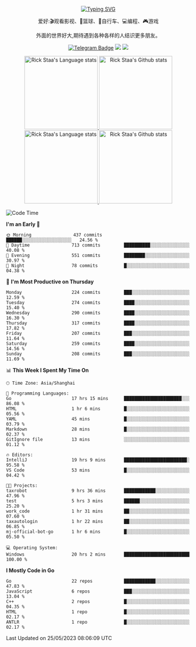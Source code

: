 <div align="center"> 

[![Typing SVG](https://readme-typing-svg.herokuapp.com?size=25&duration=2500&color=eeeeee&vCenter=true&width=200&height=40&lines=Hi+there+%F0%9F%91%8B%F0%9F%8F%BB;I'm+DanBai)](https://git.io/typing-svg)

爱好:🎬观看影视、🏀篮球、🚴自行车、💻编程、🎮游戏

外面的世界好大,期待遇到各种各样的人结识更多朋友。

[![Telegram Badge](https://img.shields.io/badge/-Telegram-blue?style=flat&logo=Telegram&logoColor=white)](https://t.me/danbai9420) 
[![](https://img.shields.io/badge/-Blog-brightgreen?style=flat&logo=Blogger&logoColor=white)](https://p00q.cn)
[![](https://img.shields.io/badge/-Email-red?style=flat&logo=Mail.Ru&logoColor=white)](mailto:danbai@88.com)
</div>

<!-- Light Mode -->
<div align="center"> 
<a href="https://github.com/anuraghazra/github-readme-stats#gh-light-mode-only">
<img height=200 src="https://github-readme-stats-git-master-rstaa-rickstaa.vercel.app/api/top-langs/?username=danbai225&layout=compact&langs_count=10&hide_border=1&role=OWNER,COLLABORATOR#gh-light-mode-only" alt="Rick Staa's Language stats" />
</a>
<a href="https://github.com/anuraghazra/github-readme-stats#gh-light-mode-only">
<img height=200 src="https://github-readme-stats-git-master-rstaa-rickstaa.vercel.app/api?username=danbai225&show_icons=true&count_private=true&line_height=28&hide_border=1&include_all_commits=true&card_width=450&role=OWNER,COLLABORATOR&exclude_repo=github-readme-stats#gh-light-mode-only" alt="Rick Staa's Github stats" />
</a>
</div>

<!-- Dark Mode -->
<div align="center"> 
<a href="https://github.com/anuraghazra/github-readme-stats#gh-dark-mode-only">
<img height=200 src="https://github-readme-stats-git-master-rstaa-rickstaa.vercel.app/api/top-langs/?username=danbai225&layout=compact&langs_count=10&hide_border=1&role=OWNER,COLLABORATOR&theme=github_dark#gh-dark-mode-only" alt="Rick Staa's Language stats" />
</a>
<a href="https://github.com/anuraghazra/github-readme-stats#gh-dark-mode-only">
<img height=200 src="https://github-readme-stats-git-master-rstaa-rickstaa.vercel.app/api?username=danbai225&show_icons=true&count_private=true&line_height=28&hide_border=1&include_all_commits=true&card_width=450&role=OWNER,COLLABORATOR&exclude_repo=github-readme-stats&theme=github_dark#gh-dark-mode-only" alt="Rick Staa's Github stats" />
</a>
</div>

<!--START_SECTION:waka-->
![Code Time](http://img.shields.io/badge/Code%20Time-331%20hrs%2048%20mins-blue)

**I'm an Early 🐤** 

```text
🌞 Morning                437 commits         ██████░░░░░░░░░░░░░░░░░░░   24.56 % 
🌆 Daytime                713 commits         ██████████░░░░░░░░░░░░░░░   40.08 % 
🌃 Evening                551 commits         ████████░░░░░░░░░░░░░░░░░   30.97 % 
🌙 Night                  78 commits          █░░░░░░░░░░░░░░░░░░░░░░░░   04.38 % 
```
📅 **I'm Most Productive on Thursday** 

```text
Monday                   224 commits         ███░░░░░░░░░░░░░░░░░░░░░░   12.59 % 
Tuesday                  274 commits         ████░░░░░░░░░░░░░░░░░░░░░   15.40 % 
Wednesday                290 commits         ████░░░░░░░░░░░░░░░░░░░░░   16.30 % 
Thursday                 317 commits         ████░░░░░░░░░░░░░░░░░░░░░   17.82 % 
Friday                   207 commits         ███░░░░░░░░░░░░░░░░░░░░░░   11.64 % 
Saturday                 259 commits         ████░░░░░░░░░░░░░░░░░░░░░   14.56 % 
Sunday                   208 commits         ███░░░░░░░░░░░░░░░░░░░░░░   11.69 % 
```


📊 **This Week I Spent My Time On** 

```text
🕑︎ Time Zone: Asia/Shanghai

💬 Programming Languages: 
Go                       17 hrs 15 mins      ██████████████████████░░░   86.08 % 
HTML                     1 hr 6 mins         █░░░░░░░░░░░░░░░░░░░░░░░░   05.56 % 
YAML                     45 mins             █░░░░░░░░░░░░░░░░░░░░░░░░   03.79 % 
Markdown                 28 mins             █░░░░░░░░░░░░░░░░░░░░░░░░   02.37 % 
GitIgnore file           13 mins             ░░░░░░░░░░░░░░░░░░░░░░░░░   01.12 % 

🔥 Editors: 
IntelliJ                 19 hrs 9 mins       ████████████████████████░   95.58 % 
VS Code                  53 mins             █░░░░░░░░░░░░░░░░░░░░░░░░   04.42 % 

🐱‍💻 Projects: 
taxrobot                 9 hrs 36 mins       ████████████░░░░░░░░░░░░░   47.96 % 
test                     5 hrs 3 mins        ██████░░░░░░░░░░░░░░░░░░░   25.20 % 
work_code                1 hr 31 mins        ██░░░░░░░░░░░░░░░░░░░░░░░   07.60 % 
taxautologin             1 hr 22 mins        ██░░░░░░░░░░░░░░░░░░░░░░░   06.85 % 
mj-official-bot-go       1 hr 6 mins         █░░░░░░░░░░░░░░░░░░░░░░░░   05.50 % 

💻 Operating System: 
Windows                  20 hrs 2 mins       █████████████████████████   100.00 % 
```

**I Mostly Code in Go** 

```text
Go                       22 repos            ████████████░░░░░░░░░░░░░   47.83 % 
JavaScript               6 repos             ███░░░░░░░░░░░░░░░░░░░░░░   13.04 % 
C++                      2 repos             █░░░░░░░░░░░░░░░░░░░░░░░░   04.35 % 
HTML                     1 repo              █░░░░░░░░░░░░░░░░░░░░░░░░   02.17 % 
ANTLR                    1 repo              █░░░░░░░░░░░░░░░░░░░░░░░░   02.17 % 
```




 Last Updated on 25/05/2023 08:06:09 UTC
<!--END_SECTION:waka-->
